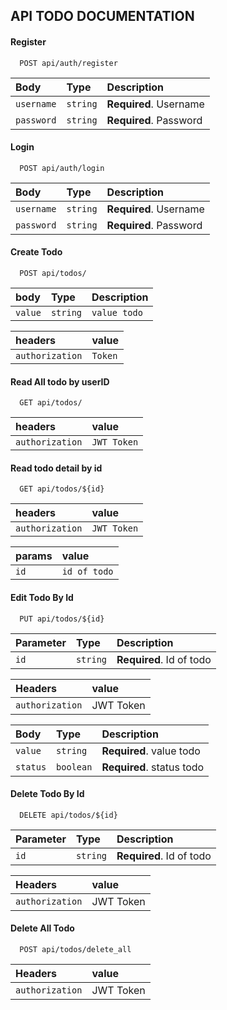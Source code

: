 ## API TODO DOCUMENTATION

#### Register

```http
  POST api/auth/register
```

| Body | Type     | Description                |
| :-------- | :------- | :------------------------- |
| `username` | `string` | **Required**. Username |
| `password` | `string` | **Required**. Password |

#### Login

```http
  POST api/auth/login
```

| Body | Type     | Description                |
| :-------- | :------- | :------------------------- |
| `username` | `string` | **Required**. Username |
| `password` | `string` | **Required**. Password |

#### Create Todo

```http
  POST api/todos/
```

| body | Type     | Description                |
| :-------- | :------- | :------------------------- |
| `value` | `string` | `value todo` |

| headers | value                |
| :-------- | :------------------------- |
| `authorization` | `Token` |


#### Read All todo by userID

```http
  GET api/todos/
```

| headers | value                |
| :-------- | :------------------------- |
| `authorization` | `JWT Token` |


#### Read todo detail by id

```http
  GET api/todos/${id}
```

| headers | value                |
| :-------- | :------------------------- |
| `authorization` | `JWT Token` |

| params | value                |
| :-------- | :------------------------- |
| `id` | `id of todo` |

#### Edit Todo By Id

```http
  PUT api/todos/${id}
```

| Parameter | Type     | Description                       |
| :-------- | :------- | :-------------------------------- |
| `id`      | `string` | **Required**. Id of todo |

| Headers |  value                       |
| :-------- |  :-------------------------------- |
| `authorization` |  JWT Token |


| Body | Type     | Description                       |
| :-------- | :------- | :-------------------------------- |
| `value`      | `string` | **Required**. value todo |
| `status`      | `boolean` | **Required**. status todo |

#### Delete Todo By Id

```http
  DELETE api/todos/${id}
```

| Parameter | Type     | Description                       |
| :-------- | :------- | :-------------------------------- |
| `id`      | `string` | **Required**. Id of todo |

| Headers |  value                       |
| :-------- |  :-------------------------------- |
| `authorization` |  JWT Token |


#### Delete All Todo

```http
  POST api/todos/delete_all
```

| Headers |  value                       |
| :-------- |  :-------------------------------- |
| `authorization` |  JWT Token |
